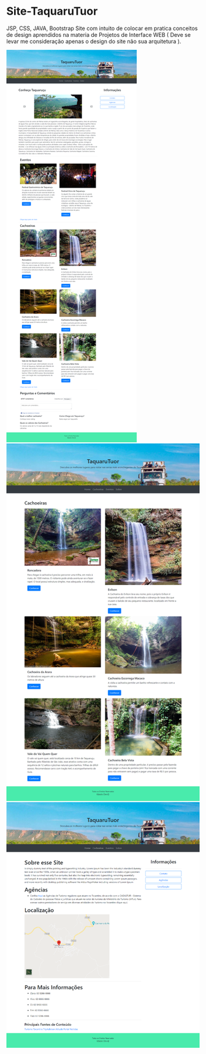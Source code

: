 # Site-TaquaruTuor
 JSP, CSS, JAVA, Bootstrap 
 Site com intuito de colocar em pratica conceitos de design aprendidos na materia de Projetos de Interface WEB
 ( Deve se levar me consideração apenas o design do site não sua arquitetura ).
 
 
![ScreenShot](https://github.com/sankassio99/Site-TaquaruTuor/blob/master/Screencapture/home.png)
![ScreenShot](https://github.com/sankassio99/Site-TaquaruTuor/blob/master/Screencapture/cachoeiras.png)
![ScreenShot](https://github.com/sankassio99/Site-TaquaruTuor/blob/master/Screencapture/sobre.png)
